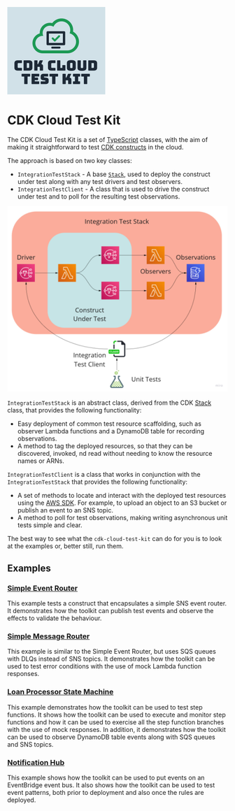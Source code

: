 ![CDK Cloud Test Kit logo](https://github.com/andybalham/cdk-cloud-test-kit/blob/main/images/cdk-cloud-test-kit-logo.png?raw=true)

# CDK Cloud Test Kit

The CDK Cloud Test Kit is a set of [TypeScript](https://www.typescriptlang.org/) classes, with the aim of making it straightforward to test [CDK constructs](https://docs.aws.amazon.com/cdk/v2/guide/constructs.html) in the cloud.

The approach is based on two key classes:

- `IntegrationTestStack` - A base [`Stack`](https://docs.aws.amazon.com/cdk/latest/guide/stacks.html), used to deploy the construct under test along with any test drivers and test observers.
- `IntegrationTestClient` - A class that is used to drive the construct under test and to poll for the resulting test observations.

![Overview of package classes](https://github.com/andybalham/cdk-cloud-test-kit/blob/main/images/cdk-cloud-test-kit-overview.png?raw=true)

`IntegrationTestStack` is an abstract class, derived from the CDK [Stack](https://docs.aws.amazon.com/cdk/latest/guide/stacks.html) class, that provides the following functionality:

- Easy deployment of common test resource scaffolding, such as observer Lambda functions and a DynamoDB table for recording observations.
- A method to tag the deployed resources, so that they can be discovered, invoked, nd read without needing to know the resource names or ARNs.

`IntegrationTestClient` is a class that works in conjunction with the `IntegrationTestStack` that provides the following functionality:

- A set of methods to locate and interact with the deployed test resources using the [AWS SDK](https://aws.amazon.com/sdk-for-javascript/). For example, to upload an object to an S3 bucket or publish an event to an SNS topic.
- A method to poll for test observations, making writing asynchronous unit tests simple and clear.

The best way to see what the `cdk-cloud-test-kit` can do for you is to look at the examples or, better still, run them.

## Examples

### [Simple Event Router](https://github.com/andybalham/cdk-cloud-test-kit/blob/main/examples/simple-event-router)

This example tests a construct that encapsulates a simple SNS event router. It demonstrates how the toolkit can publish test events and observe the effects to validate the behaviour.

### [Simple Message Router](https://github.com/andybalham/cdk-cloud-test-kit/blob/main/examples/simple-message-router)

This example is similar to the Simple Event Router, but uses SQS queues with DLQs instead of SNS topics. It demonstrates how the toolkit can be used to test error conditions with the use of mock Lambda function responses.

### [Loan Processor State Machine](https://github.com/andybalham/cdk-cloud-test-kit/blob/main/examples/loan-processor-state-machine)

This example demonstrates how the toolkit can be used to test step functions. It shows how the toolkit can be used to execute and monitor step functions and how it can be used to exercise all the step function branches with the use of mock responses. In addition, it demonstrates how the toolkit can be used to observe DynamoDB table events along with SQS queues and SNS topics.

### [Notification Hub](https://github.com/andybalham/cdk-cloud-test-kit/blob/main/examples/notification-hub)

This example shows how the toolkit can be used to put events on an EventBridge event bus. It also shows how the toolkit can be used to test event patterns, both prior to deployment and also once the rules are deployed.
